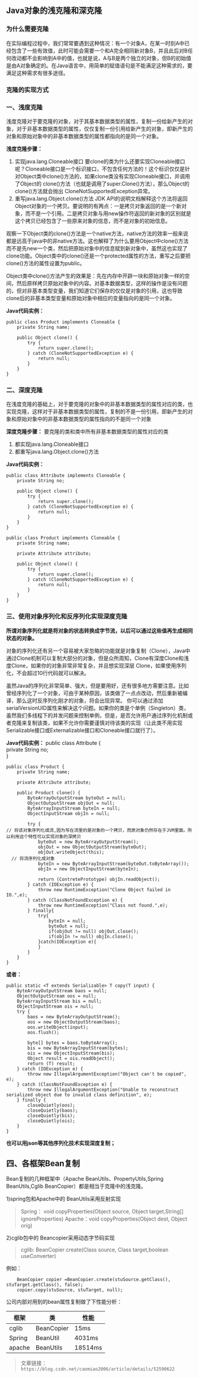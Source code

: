 ## Java对象的浅克隆和深克隆

 ### 为什么需要克隆
在实际编程过程中，我们常常要遇到这种情况：有一个对象A，在某一时刻A中已经包含了一些有效值，此时可能会需要一个和A完全相同新对象B，并且此后对B任何改动都不会影响到A中的值，也就是说，A与B是两个独立的对象，但B的初始值是由A对象确定的。在Java语言中，用简单的赋值语句是不能满足这种需求的，要满足这种需求有很多途径。
 
### 克隆的实现方式
### 一、浅度克隆
浅度克隆对于要克隆的对象，对于其基本数据类型的属性，复制一份给新产生的对象，对于非基本数据类型的属性，仅仅复制一份引用给新产生的对象，即新产生的对象和原始对象中的非基本数据类型的属性都指向的是同一个对象。

**浅度克隆步骤：**
1. 实现java.lang.Cloneable接口
要clone的类为什么还要实现Cloneable接口呢？Cloneable接口是一个标识接口，不包含任何方法的！这个标识仅仅是针对Object类中clone()方法的，如果clone类没有实现Cloneable接口，并调用了Object的 clone()方法（也就是调用了super.Clone()方法），那么Object的clone()方法就会抛出 CloneNotSupportedException异常。
2. 重写java.lang.Object.clone()方法
JDK API的说明文档解释这个方法将返回Object对象的一个拷贝。要说明的有两点：一是拷贝对象返回的是一个新对象，而不是一个引用。二是拷贝对象与用new操作符返回的新对象的区别就是这个拷贝已经包含了一些原来对象的信息，而不是对象的初始信息。

 观察一下Object类的clone()方法是一个native方法，native方法的效率一般来说都是远高于java中的非native方法。这也解释了为什么要用Object中clone()方法而不是先new一个类，然后把原始对象中的信息赋到新对象中，虽然这也实现了clone功能。Object类中的clone()还是一个protected属性的方法，重写之后要把clone()方法的属性设置为public。
 
 Object类中clone()方法产生的效果是：先在内存中开辟一块和原始对象一样的空间，然后原样拷贝原始对象中的内容。对基本数据类型，这样的操作是没有问题的，但对非基本类型变量，我们知道它们保存的仅仅是对象的引用，这也导致clone后的非基本类型变量和原始对象中相应的变量指向的是同一个对象。
 
**Java代码实例：**

	public class Product implements Cloneable {   
		private String name;   

		public Object clone() {   
			try {   
				return super.clone();   
			} catch (CloneNotSupportedException e) {   
				return null;   
			}   
		}   
	}  
 
 ### 二、深度克隆
在浅度克隆的基础上，对于要克隆的对象中的非基本数据类型的属性对应的类，也实现克隆，这样对于非基本数据类型的属性，复制的不是一份引用，即新产生的对象和原始对象中的非基本数据类型的属性指向的不是同一个对象

**深度克隆步骤：**
要克隆的类和类中所有非基本数据类型的属性对应的类
1. 都实现java.lang.Cloneable接口
2. 都重写java.lang.Object.clone()方法
 
**Java代码实例：** 

	public class Attribute implements Cloneable {   
		private String no;   

		public Object clone() {   
			try {   
				return super.clone();   
			} catch (CloneNotSupportedException e) {   
				return null;   
			}   
		}   
	}   

	public class Product implements Cloneable {   
		private String name;   

		private Attribute attribute;   

		public Object clone() {   
			try {   
				return super.clone();   
			} catch (CloneNotSupportedException e) {   
				return null;   
			}   
		}   
	}   
 
 
### 三、使用对象序列化和反序列化实现深度克隆
**所谓对象序列化就是将对象的状态转换成字节流，以后可以通过这些值再生成相同状态的对象。**
 
对象的序列化还有另一个容易被大家忽略的功能就是对象复制（Clone），Java中通过Clone机制可以复制大部分的对象，但是众所周知，Clone有深度Clone和浅度Clone，如果你的对象非常非常复杂，并且想实现深层 Clone，如果使用序列化，不会超过10行代码就可以解决。
 
虽然Java的序列化非常简单、强大，但是要用好，还有很多地方需要注意。比如曾经序列化了一个对象，可由于某种原因，该类做了一点点改动，然后重新被编译，那么这时反序列化刚才的对象，将会出现异常。 你可以通过添加serialVersionUID属性来解决这个问题。如果你的类是个单例（Singleton）类，虽然我们多线程下的并发问题来控制单例，但是，是否允许用户通过序列化机制或者克隆来复制该类，如果不允许你需要谨慎对待该类的实现（让此类不用实现Serializable接口或Externalizable接口和Cloneable接口就行了）。
  
**Java代码实例：**
	public class Attribute {   
		private String no;   
	}   

	public class Product {   
		private String name;   

		private Attribute attribute;   

		public Product clone() {   
			ByteArrayOutputStream byteOut = null;   
			ObjectOutputStream objOut = null;   
			ByteArrayInputStream byteIn = null;   
			ObjectInputStream objIn = null;   

			try {   
	// 将该对象序列化成流,因为写在流里的是对象的一个拷贝，而原对象仍然存在于JVM里面。所以利用这个特性可以实现对象的深拷贝
				byteOut = new ByteArrayOutputStream();    
				objOut = new ObjectOutputStream(byteOut);    
				objOut.writeObject(this);   
	  // 将流序列化成对象
				byteIn = new ByteArrayInputStream(byteOut.toByteArray());   
				objIn = new ObjectInputStream(byteIn);   

				return (ContretePrototype) objIn.readObject();   
			} catch (IOException e) {   
				throw new RuntimeException("Clone Object failed in IO.",e);      
			} catch (ClassNotFoundException e) {   
				throw new RuntimeException("Class not found.",e);      
			} finally{   
				try{   
					byteIn = null;   
					byteOut = null;   
					if(objOut != null) objOut.close();      
					if(objIn != null) objIn.close();      
				}catch(IOException e){      
				}      
			}   
		}   
	} 
	
**或者：**

	public static <T extends Serializable> T copy(T input) {
		ByteArrayOutputStream baos = null;
		ObjectOutputStream oos = null;
		ByteArrayInputStream bis = null;
		ObjectInputStream ois = null;
		try {
			baos = new ByteArrayOutputStream();
			oos = new ObjectOutputStream(baos);
			oos.writeObject(input);
			oos.flush();

			byte[] bytes = baos.toByteArray();
			bis = new ByteArrayInputStream(bytes);
			ois = new ObjectInputStream(bis);
			Object result = ois.readObject();
			return (T) result;
		} catch (IOException e) {
			throw new IllegalArgumentException("Object can't be copied", e);
		} catch (ClassNotFoundException e) {
			throw new IllegalArgumentException("Unable to reconstruct serialized object due to invalid class definition", e);
		} finally {
			closeQuietly(oos);
			closeQuietly(baos);
			closeQuietly(bis);
			closeQuietly(ois);
		}
	}

**也可以用json等其他序列化技术实现深度复制；**

## 四、各框架Bean复制
Bean复制的几种框架中（Apache BeanUtils、PropertyUtils,Spring BeanUtils,Cglib BeanCopier）都是相当于克隆中的浅克隆。

1)spring包和Apache中的 BeanUtils采用反射实现

>Spring： void copyProperties(Object source, Object target,String[] ignoreProperties)
		Apache：void  copyProperties(Object dest, Object orig)

2)cglib包中的  Beancopier采用动态字节码实现
   >cglib: BeanCopier create(Class source, Class target,boolean useConverter)
   
  例如：
  
        BeanCopier copier =BeanCopier.create(stuSource.getClass(), stuTarget.getClass(), false);
        copier.copy(stuSource, stuTarget, null);

公司内部对用到的bean属性复制做了下性能分析：

|框架|类|性能|
|-|-|-|
|cglib  |  BeanCopier  | 15ms|
|Spring | BeanUtil    |  4031ms|
|apache |BeanUtils  |    18514ms|

>文章链接：`https://blog.csdn.net/caomiao2006/article/details/52590622`
